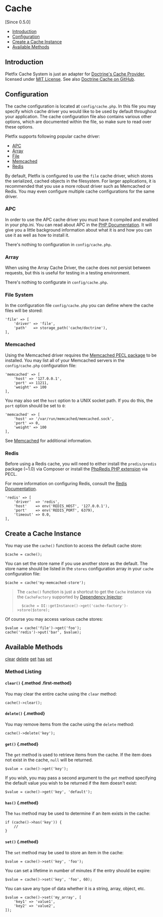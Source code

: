 # Cache

[Since 0.5.0]

- [Introduction](#introduction)
- [Configuration](#configuration)
- [Create a Cache Instance](#instance)
- [Available Methods](#available-methods)

<a name="introduction"></a>
## Introduction

Pletfix Cache System is just an adapter for [Doctrine's Cache Provider](http://doctrine-orm.readthedocs.io/projects/doctrine-orm/en/latest/reference/caching.html), 
licensed under [MIT License](https://github.com/doctrine/cache/blob/master/LICENSE). 
See also [Doctrine Cache on GitHub](https://github.com/doctrine/cache). 

<a name="configuration"></a>
## Configuration

The cache configuration is located at `config/cache.php`. In this file you may specify which cache driver you would like 
to be used by default throughout your application. The cache configuration file also contains various other options, 
which are documented within the file, so make sure to read over these options. 

Pletfix supports following popular cache driver:
- [APC](#configuration-apc)
- [Array](#configuration-array) 
- [File](#configuration-file)          
- [Memcached](#configuration-memcached)
- [Redis](#configuration-redis)
 
By default, Pletfix is configured to use the `file` cache driver, which stores the serialized, cached objects in the 
filesystem. For larger applications, it is recommended that you use a more robust driver such as Memcached or Redis. 
You may even configure multiple cache configurations for the same driver.

<a name="configuration-apc"></a>
### APC

In order to use the APC cache driver you must have it compiled and enabled in your php.ini. 
You can read about APC in the [PHP Documentation](http://us2.php.net/apc). 
It will give you a little background information about what it is and how you can use it as well as how to install it.

There's nothing to configuration in `config/cache.php`.

<a name="configuration-array"></a>
### Array

When using the Array Cache Driver, the cache does not persist between requests, but this is useful for testing in a 
testing environment.

There's nothing to configurate in `config/cache.php`.

<a name="configuration-file"></a>
### File System

In the configuration file `config/cache.php` you can define where the cache files will be stored:

    'file' => [
        'driver' => 'file',
        'path'   => storage_path('cache/doctrine'),
    ],
        
<a name="configuration-memcached"></a>
### Memcached

Using the Memcached driver requires the [Memcached PECL package](https://pecl.php.net/package/memcached) to be installed. 
You may list all of your Memcached servers in the `config/cache.php` configuration file:

    'memcached' => [
        'host' => '127.0.0.1',
        'port' => 11211,
        'weight' => 100
    ],

You may also set the `host` option to a UNIX socket path. If you do this, the `port` option should be set to `0`:

    'memcached' => [
        'host' => '/var/run/memcached/memcached.sock',
        'port' => 0,
        'weight' => 100
    ],

See [Memcached](https://memcached.org) for additional information.

<a name="configuration-redis"></a>
### Redis

Before using a Redis cache, you will need to either install the `predis/predis` package (~1.0) via Composer or install 
the [PhpRedis PHP extension](https://github.com/phpredis/phpredis) via PECL.

For more information on configuring Redis, consult the [Redis Documentation](https://redis.io/documentation).

    'redis' => [
        'driver'  => 'redis',
        'host'    => env('REDIS_HOST', '127.0.0.1'),
        'port'    => env('REDIS_PORT', 6379),
        'timeout' => 0.0,
    ],
    
<a name="instance"></a>
## Create a Cache Instance

You may use the `cache()` function to access the default cache store:

    $cache = cache();
    
You can set the store name if you use another store as the default. The store name should be listed in the `stores` 
configuration array in your `cache` configuration file:
    
    $cache = cache('my-memcached-store');
    
> The `cache()` function is just a shortcut to get the `Cache` instance via the `CacheFactory` supported by 
> [Dependency Injector](di): 
>    
>       $cache = DI::getInstance()->get('cache-factory')->store($store);

Of course you may access various cache stores:

    $value = cache('file')->get('foo');
    cache('redis')->put('bar', $value);

<a name="available-methods"></a>
## Available Methods

<div class="method-list" markdown="1">

[clear](#method-clear)
[delete](#method-delete)
[get](#method-get)
[has](#method-has)
[set](#method-set)

</div>

<a name="method-listing"></a>
### Method Listing

<a name="method-clear"></a>
#### `clear()` {.method .first-method}

You may clear the entire cache using the `clear` method:

    cache()->clear();

<a name="method-delete"></a>
#### `delete()` {.method}

You may remove items from the cache using the `delete` method:

    cache()->delete('key');

<a name="method-get"></a>
#### `get()` {.method}

The `get` method is used to retrieve items from the cache. If the item does not exist in the cache, `null` will be 
returned. 

    $value = cache()->get('key');

If you wish, you may pass a second argument to the `get` method specifying the default value you wish to be returned if 
the item doesn't exist:

    $value = cache()->get('key', 'default');

<a name="method-has"></a>
#### `has()` {.method}

The `has` method may be used to determine if an item exists in the cache:

    if (cache()->has('key')) {
        //
    }

<a name="method-set"></a>
#### `set()` {.method}

The `set` method may be used to store an item in the cache: 

    $value = cache()->set('key', 'foo');
        
You can set a lifetime in number of minutes if the entry should be expire:
         
    $value = cache()->set('key', 'foo', 60);
    
You can save any type of data whether it is a string, array, object, etc. 

    $value = cache()->set('my_array', [
        'key1' => 'value1',
        'key2' => 'value2',
    ]);